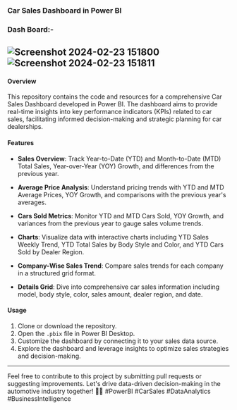 ### Car Sales Dashboard in Power BI
### Dash Board:- 
![Screenshot 2024-02-23 151800](https://github.com/Seshu-Yash/Car-Analysis/assets/137307079/80bb2a19-e9bc-4982-af21-bd8a781ff41e)
![Screenshot 2024-02-23 151811](https://github.com/Seshu-Yash/Car-Analysis/assets/137307079/06707093-c9a5-4853-bd67-b6efbf6803e8)
---

#### Overview

This repository contains the code and resources for a comprehensive Car Sales Dashboard developed in Power BI. The dashboard aims to provide real-time insights into key performance indicators (KPIs) related to car sales, facilitating informed decision-making and strategic planning for car dealerships.

#### Features

- **Sales Overview**: Track Year-to-Date (YTD) and Month-to-Date (MTD) Total Sales, Year-over-Year (YOY) Growth, and differences from the previous year.
  
- **Average Price Analysis**: Understand pricing trends with YTD and MTD Average Prices, YOY Growth, and comparisons with the previous year's averages.
  
- **Cars Sold Metrics**: Monitor YTD and MTD Cars Sold, YOY Growth, and variances from the previous year to gauge sales volume trends.

- **Charts**: Visualize data with interactive charts including YTD Sales Weekly Trend, YTD Total Sales by Body Style and Color, and YTD Cars Sold by Dealer Region.

- **Company-Wise Sales Trend**: Compare sales trends for each company in a structured grid format.

- **Details Grid**: Dive into comprehensive car sales information including model, body style, color, sales amount, dealer region, and date.

#### Usage

1. Clone or download the repository.
2. Open the `.pbix` file in Power BI Desktop.
3. Customize the dashboard by connecting it to your sales data source.
4. Explore the dashboard and leverage insights to optimize sales strategies and decision-making.

---

Feel free to contribute to this project by submitting pull requests or suggesting improvements. Let's drive data-driven decision-making in the automotive industry together! 🚗💼 #PowerBI #CarSales #DataAnalytics #BusinessIntelligence
